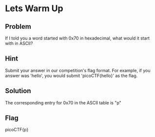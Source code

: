 # Lets Warm Up

## Problem

If I told you a word started with 0x70 in hexadecimal, what would it start with in ASCII? 

## Hint

Submit your answer in our competition's flag format. For example, if you answer was 'hello', you would submit 'picoCTF{hello}' as the flag.

## Solution

The corresponding entry for 0x70 in the ASCII table is "p"

## Flag

picoCTF{p}
